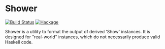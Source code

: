 # Shower

[![Build Status](https://img.shields.io/travis/monadfix/shower.svg)](https://travis-ci.org/monadfix/shower)
[![Hackage](https://img.shields.io/hackage/v/shower.svg)](https://hackage.haskell.org/package/shower)

Shower is a utility to format the output of derived 'Show' instances. It is designed for "real-world" instances, which do not necessarily produce valid Haskell code.
